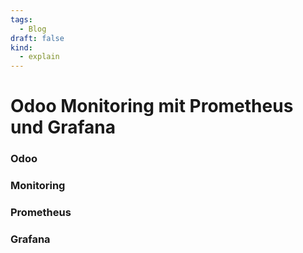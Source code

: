 ```yaml
---
tags:
  - Blog
draft: false
kind:
  - explain
---
```

# Odoo Monitoring mit Prometheus und Grafana

### Odoo

### Monitoring

### Prometheus

### Grafana

